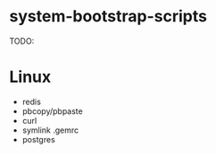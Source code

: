 # system-bootstrap-scripts

TODO:

Linux
=====
- redis
- pbcopy/pbpaste
- curl
- symlink .gemrc
- postgres
